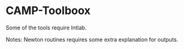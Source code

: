 # CAMP-Toolboox


Some of the tools require Intlab.


Notes: Newton routines requires some extra explanation for outputs.
